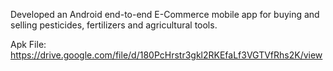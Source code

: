 Developed an Android end-to-end E-Commerce mobile app for buying and selling pesticides, fertilizers and
agricultural tools.

Apk File:
https://drive.google.com/file/d/180PcHrstr3gkl2RKEfaLf3VGTVfRhs2K/view
